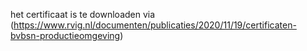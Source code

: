 het certificaat is te downloaden via
(https://www.rvig.nl/documenten/publicaties/2020/11/19/certificaten-bvbsn-productieomgeving)
